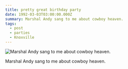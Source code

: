 ```yaml
---
title: pretty great birthday party
date: 1992-03-03T03:00:00.000Z
summary: Marshal Andy sang to me about cowboy heaven.
tags:
  - post
  - parties 
  - Knoxville
---
```

![Marshal Andy sang to me about cowboy heaven.](/static/img/marshall-andy.jpg "Marshal Andy sang to me about cowboy heaven.")

Marshal Andy sang to me about cowboy heaven.